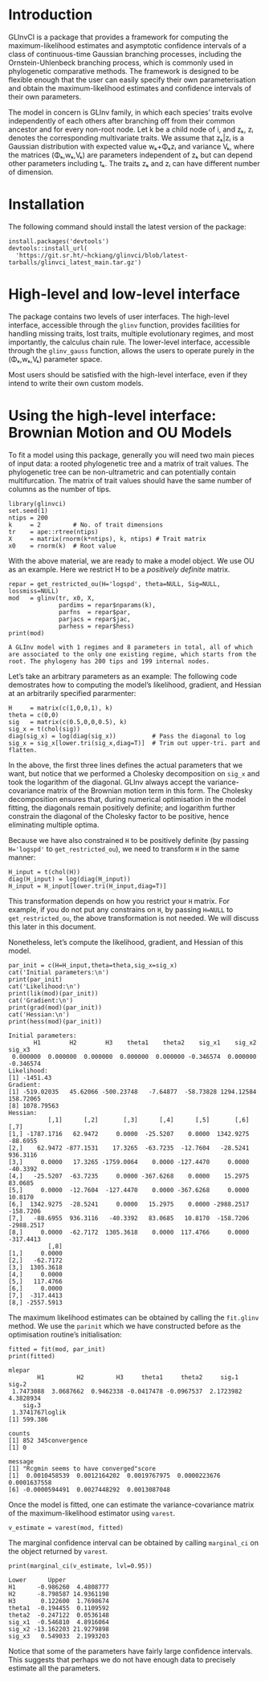 # Introduction

GLInvCI is a package that provides a framework for computing the maximum-likelihood estimates and asymptotic confidence intervals of a class of continuous-time Gaussian branching processes, including the Ornstein-Uhlenbeck branching process, which is commonly used in phylogenetic comparative methods. The framework is designed to be flexible enough that the user can easily specify their own parameterisation and obtain the maximum-likelihood estimates and confidence intervals of their own parameters.

The model in concern is GLInv family, in which each species’ traits evolve independently of each others after branching off from their common ancestor and for every non-root node. Let k be a child node of i, and zₖ, zᵢ denotes the corresponding multivariate traits. We assume that zₖ|zᵢ is a Gaussian distribution with expected value wₖ+Φₖzᵢ and variance Vₖ, where the matrices (Φₖ,wₖ,Vₖ) are parameters independent of zₖ but can depend other parameters including tₖ. The traits zₖ and zᵢ can have different number of dimension.

# Installation

The following command should install the latest version of the package:

    install.packages('devtools')
    devtools::install_url(
      'https://git.sr.ht/~hckiang/glinvci/blob/latest-tarballs/glinvci_latest_main.tar.gz')

# High-level and low-level interface

The package contains two levels of user interfaces. The high-level interface, accessible through the `glinv` function, provides facilities for handling missing traits, lost traits, multiple evolutionary regimes, and most importantly, the calculus chain rule. The lower-level interface, accessible through the `glinv_gauss` function, allows the users to operate purely in the (Φₖ,wₖ,Vₖ) parameter space.

Most users should be satisfied with the high-level interface, even if they intend to write their own custom models.

# Using the high-level interface: Brownian Motion and OU Models

To fit a model using this package, generally you will need two main pieces of input data: a rooted phylogenetic tree and a matrix of trait values. The phylogenetic tree can be non-ultrametric and can potentially contain multifurcation. The matrix of trait values should have the same number of columns as the number of tips.

    library(glinvci)
    set.seed(1)
    ntips = 200
    k     = 2         # No. of trait dimensions
    tr    = ape::rtree(ntips)
    X     = matrix(rnorm(k*ntips), k, ntips) # Trait matrix
    x0    = rnorm(k)  # Root value

With the above material, we are ready to make a model object. We use OU as an example. Here we restrict H to be a *positively definite* matrix.

    repar = get_restricted_ou(H='logspd', theta=NULL, Sig=NULL, lossmiss=NULL)
    mod   = glinv(tr, x0, X,
                  pardims = repar$nparams(k),
                  parfns  = repar$par,
                  parjacs = repar$jac,
                  parhess = repar$hess)
    print(mod)

```
A GLInv model with 1 regimes and 8 parameters in total, all of which are associated to the only one existing regime, which starts from the root. The phylogeny has 200 tips and 199 internal nodes.
```

Let’s take an arbitrary parameters as an example: The following code demostrates how to computing the model’s likelihood, gradient, and Hessian at an arbitrarily specified pararmenter:

    H     = matrix(c(1,0,0,1), k)
    theta = c(0,0)
    sig   = matrix(c(0.5,0,0,0.5), k)
    sig_x = t(chol(sig))
    diag(sig_x) = log(diag(sig_x))          # Pass the diagonal to log
    sig_x = sig_x[lower.tri(sig_x,diag=T)]  # Trim out upper-tri. part and flatten.

In the above, the first three lines defines the actual parameters that we want, but notice that we performed a Cholesky decomposition on `sig_x` and took the logarithm of the diagonal. GLInv always accept the variance-covariance matrix of the Brownian motion term in this form. The Cholesky decomposition ensures that, during numerical optimisation in the model fitting, the diagonals remain positively definite; and logarithm further constrain the diagonal of the Cholesky factor to be positive, hence eliminating multiple optima.

Because we have also constrained `H` to be positively definite (by passing `H='logspd'` to `get_restricted_ou`), we need to transform `H` in the same manner:

    H_input = t(chol(H))
    diag(H_input) = log(diag(H_input))      
    H_input = H_input[lower.tri(H_input,diag=T)]

This transformation depends on how you restrict your `H` matrix. For example, if you do not put any constrains on `H`, by passing `H=NULL` to `get_restricted_ou`, the above transformation is not needed. We will discuss this later in this document.

Nonetheless, let’s compute the likelihood, gradient, and Hessian of this model.

    par_init = c(H=H_input,theta=theta,sig_x=sig_x)
    cat('Initial parameters:\n')
    print(par_init)
    cat('Likelihood:\n')
    print(lik(mod)(par_init))
    cat('Gradient:\n')
    print(grad(mod)(par_init))
    cat('Hessian:\n')
    print(hess(mod)(par_init))

```
Initial parameters:
       H1        H2        H3    theta1    theta2    sig_x1    sig_x2    sig_x3
 0.000000  0.000000  0.000000  0.000000  0.000000 -0.346574  0.000000 -0.346574
Likelihood:
[1] -1451.43
Gradient:
[1] -519.02035   45.62066 -500.23748   -7.64877  -58.73828 1294.12584  158.72065
[8] 1078.79563
Hessian:
           [,1]      [,2]       [,3]      [,4]      [,5]       [,6]       [,7]
[1,] -1787.1716   62.9472     0.0000  -25.5207    0.0000  1342.9275   -88.6955
[2,]    62.9472 -877.1531    17.3265  -63.7235  -12.7604   -28.5241   936.3116
[3,]     0.0000   17.3265 -1759.0064    0.0000 -127.4470     0.0000   -40.3392
[4,]   -25.5207  -63.7235     0.0000 -367.6268    0.0000    15.2975    83.0685
[5,]     0.0000  -12.7604  -127.4470    0.0000 -367.6268     0.0000    10.8170
[6,]  1342.9275  -28.5241     0.0000   15.2975    0.0000 -2988.2517  -158.7206
[7,]   -88.6955  936.3116   -40.3392   83.0685   10.8170  -158.7206 -2988.2517
[8,]     0.0000  -62.7172  1305.3618    0.0000  117.4766     0.0000  -317.4413
           [,8]
[1,]     0.0000
[2,]   -62.7172
[3,]  1305.3618
[4,]     0.0000
[5,]   117.4766
[6,]     0.0000
[7,]  -317.4413
[8,] -2557.5913
```

The maximum likelihood estimates can be obtained by calling the `fit.glinv` method. We use the `parinit` which we have constructed before as the optimisation routine’s initialisation:

    fitted = fit(mod, par_init)
    print(fitted)

```
mlepar
        H1         H2         H3     theta1     theta2     sigₓ1     sigₓ2
 1.7473088  3.0687662  0.9462338 -0.0417478 -0.0967537  2.1723982  4.3828934
    sigₓ3
 1.3741767loglik
[1] 599.386

counts
[1] 852 345convergence
[1] 0

message
[1] "Rcgmin seems to have converged"score
[1]  0.0010458539  0.0012164202  0.0019767975  0.0000223676  0.0001637558
[6] -0.0000594491  0.0027448292  0.0013087048
```

Once the model is fitted, one can estimate the variance-covariance matrix of the maximum-likelihood estimator using `varest`.

    v_estimate = varest(mod, fitted)

The marginal confidence interval can be obtained by calling `marginal_ci` on the object returned by `varest`.

    print(marginal_ci(v_estimate, lvl=0.95))

```
Lower      Upper
H1      -0.986260  4.4808777
H2      -8.798587 14.9361198
H3       0.122600  1.7698674
theta1  -0.194455  0.1109592
theta2  -0.247122  0.0536148
sig_x1  -0.546810  4.8916064
sig_x2 -13.162203 21.9279898
sig_x3   0.549033  2.1993203
```

Notice that some of the parameters have fairly large confidence intervals. This suggests that perhaps we do not have enough data to precisely estimate all the parameters.
